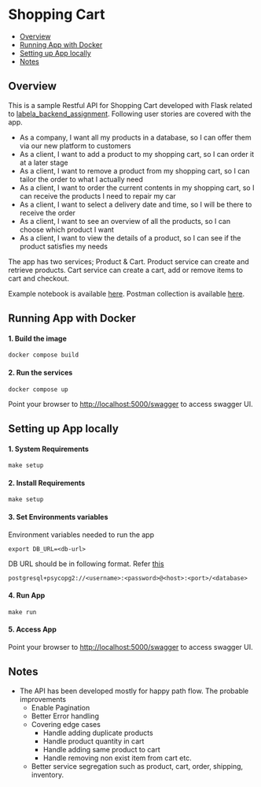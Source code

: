 # Shopping Cart

- [Overview](#Overview)<br/>
- [Running App with Docker](#Running-App-with-Docker)<br/>
- [Setting up App locally](#Setting-up-App-locally)<br/>
- [Notes](#Notes)<br/>


## Overview

This is a sample Restful API for Shopping Cart developed with Flask related to [labela_backend_assignment](https://github.com/LabelA/labela_backend_assignment).
Following user stories are covered with the app.

* As a company, I want all my products in a database, so I can offer them via our new platform to customers
* As a client, I want to add a product to my shopping cart, so I can order it at a later stage
* As a client, I want to remove a product from my shopping cart, so I can tailor the order to what I actually need
* As a client, I want to order the current contents in my shopping cart, so I can receive the products I need to repair my car
* As a client, I want to select a delivery date and time, so I will be there to receive the order
* As a client, I want to see an overview of all the products, so I can choose which product I want
* As a client, I want to view the details of a product, so I can see if the product satisfies my needs

The app has two services; Product & Cart. 
Product service can create and retrieve products. Cart service can create a cart, add or remove items to cart and checkout.

Example notebook is available [here](./resources/example.ipynb).
Postman collection is available [here](./resources/postman_collection.json).

## Running App with Docker

#### 1. Build the image

```shell
docker compose build
```

#### 2. Run the services

```shell
docker compose up
```
Point your browser to [http://localhost:5000/swagger](http://localhost:5000/swagger) to access swagger UI.


## Setting up App locally

#### 1. System Requirements

```shell
make setup
```

#### 2. Install Requirements

```shell
make setup
```

#### 3. Set Environments variables

Environment variables needed to run the app
```shell
export DB_URL=<db-url>
```
DB URL should be in following format. Refer [this](https://docs.sqlalchemy.org/en/20/core/engines.html#postgresql)

```
postgresql+psycopg2://<username>:<password>@<host>:<port>/<database>
```

#### 4. Run App
```shell
make run
```

#### 5. Access App

Point your browser to [http://localhost:5000/swagger](http://localhost:5000/swagger) to access swagger UI.


## Notes

* The API has been developed mostly for happy path flow. The probable improvements
  * Enable Pagination
  * Better Error handling
  * Covering edge cases
    * Handle adding duplicate products
    * Handle product quantity in cart
    * Handle adding same product to cart
    * Handle removing non exist item from cart etc.
  * Better service segregation such as product, cart, order, shipping, inventory.